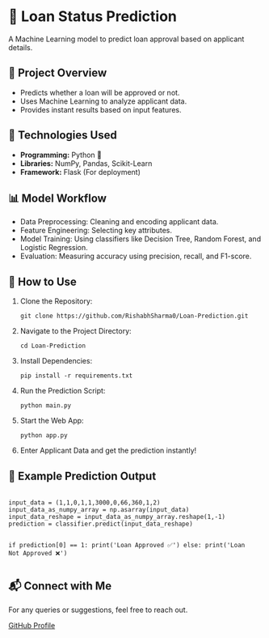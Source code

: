 <!DOCTYPE html>
<html lang="en">
<head>
   
</head>
<body>
    <h1>🏦 Loan Status Prediction</h1>
    <p>A Machine Learning model to predict loan approval based on applicant details.</p>
    <h2>📌 Project Overview</h2>
    <ul>
        <li>Predicts whether a loan will be approved or not.</li>
        <li>Uses Machine Learning to analyze applicant data.</li>
        <li>Provides instant results based on input features.</li>
    </ul>
    <h2>🚀 Technologies Used</h2>
    <ul>
        <li><b>Programming:</b> Python 🐍</li>
        <li><b>Libraries:</b> NumPy, Pandas, Scikit-Learn</li>
        <li><b>Framework:</b> Flask (For deployment)</li>
    </ul>
    <h2>📊 Model Workflow</h2>
    <ul>
        <li>Data Preprocessing: Cleaning and encoding applicant data.</li>
        <li>Feature Engineering: Selecting key attributes.</li>
        <li>Model Training: Using classifiers like Decision Tree, Random Forest, and Logistic Regression.</li>
        <li>Evaluation: Measuring accuracy using precision, recall, and F1-score.</li>
    </ul>
    <h2>🔧 How to Use</h2>
    <ol>
        <li>Clone the Repository:</li>
        <pre><code>git clone https://github.com/RishabhSharma0/Loan-Prediction.git</code></pre>
        <li>Navigate to the Project Directory:</li>
        <pre><code>cd Loan-Prediction</code></pre>
        <li>Install Dependencies:</li>
        <pre><code>pip install -r requirements.txt</code></pre>
        <li>Run the Prediction Script:</li>
        <pre><code>python main.py</code></pre>
        <li>Start the Web App:</li>
        <pre><code>python app.py</code></pre>
        <li>Enter Applicant Data and get the prediction instantly!</li>
    </ol>
    <h2>📸 Example Prediction Output</h2>
    <pre>
    <code>
input_data = (1,1,0,1,1,3000,0,66,360,1,2)
input_data_as_numpy_array = np.asarray(input_data)
input_data_reshape = input_data_as_numpy_array.reshape(1,-1)
prediction = classifier.predict(input_data_reshape)

if prediction[0] == 1:
    print('Loan Approved ✅')
else:
    print('Loan Not Approved ❌')
    </code>
    </pre>
    <h2>📬 Connect with Me</h2>
    <p>For any queries or suggestions, feel free to reach out.</p>
    <a class="btn" href="https://github.com/rishabh301" target="_blank">GitHub Profile</a>
</body>
</html>
